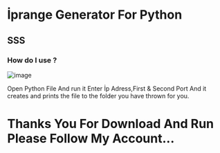 # İprange Generator For Python

## SSS

### How do I use ?

![image](https://user-images.githubusercontent.com/78434970/190652846-1b3a571f-a5ff-45c0-a754-7db0c713695e.png)

Open Python File And run it Enter İp Adress,First & Second Port And it creates and prints the file to the folder you have thrown for you.

# Thanks You For Download And Run Please Follow My Account...
